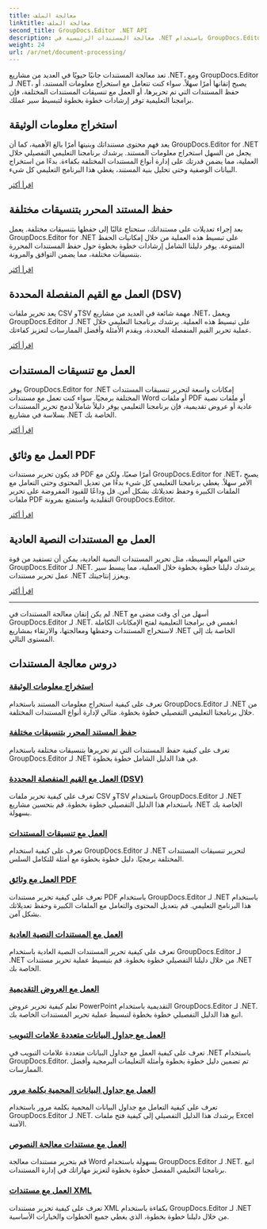 ```yaml
---
title: معالجة الملف
linktitle: معالجة الملف
second_title: GroupDocs.Editor .NET API
description: معالجة المستندات الرئيسية في .NET باستخدام GroupDocs.Editor. تعلم كيفية استخراج المعلومات والحفظ بتنسيقات مختلفة والعمل مع أنواع مختلفة من المستندات دون عناء.
weight: 24
url: /ar/net/document-processing/
---
```


تعد معالجة المستندات جانبًا حيويًا في العديد من مشاريع .NET، ومع GroupDocs.Editor لـ .NET، يصبح إتقانها أمرًا سهلاً. سواء كنت تتعامل مع استخراج معلومات المستند، أو حفظ المستندات التي تم تحريرها، أو العمل مع تنسيقات المستندات المختلفة، فإن برامجنا التعليمية توفر إرشادات خطوة بخطوة لتبسيط سير عملك.

## استخراج معلومات الوثيقة

يعد فهم محتوى مستنداتك وبنيتها أمرًا بالغ الأهمية، كما أن GroupDocs.Editor for .NET يجعل من السهل استخراج معلومات المستند. يرشدك برنامجنا التعليمي التفصيلي خلال العملية، مما يضمن قدرتك على إدارة أنواع المستندات المختلفة بكفاءة. بدءًا من استخراج البيانات الوصفية وحتى تحليل بنية المستند، يغطي هذا البرنامج التعليمي كل شيء.

[اقرأ أكثر](./extract-document-info/)

## حفظ المستند المحرر بتنسيقات مختلفة

بعد إجراء تعديلات على مستنداتك، ستحتاج غالبًا إلى حفظها بتنسيقات مختلفة. يعمل GroupDocs.Editor for .NET على تبسيط هذه العملية من خلال إمكانيات الحفظ المتنوعة. يوفر دليلنا الشامل إرشادات خطوة بخطوة حول حفظ المستندات المحررة بتنسيقات مختلفة، مما يضمن التوافق والمرونة.

[اقرأ أكثر](./save-edited-document-various-formats/)

## العمل مع القيم المنفصلة المحددة (DSV)

يعد تحرير ملفات CSV وTSV مهمة شائعة في العديد من مشاريع .NET، ويعمل GroupDocs.Editor لـ .NET على تبسيط هذه العملية. يرشدك برنامجنا التعليمي خلال عملية تحرير القيم المنفصلة المحددة، ويقدم الأمثلة وأفضل الممارسات لتعزيز كفاءتك.

[اقرأ أكثر](./work-dsv/)

## العمل مع تنسيقات المستندات

يوفر GroupDocs.Editor for .NET إمكانات واسعة لتحرير تنسيقات المستندات المختلفة برمجيًا. سواء كنت تعمل مع مستندات Word أو ملفات PDF أو ملفات نصية عادية أو عروض تقديمية، فإن برنامجنا التعليمي يوفر دليلاً شاملاً لدمج تحرير المستندات بسلاسة في مشاريع .NET الخاصة بك.

[اقرأ أكثر](./work-document-formats/)

## العمل مع وثائق PDF

قد يكون تحرير مستندات PDF أمرًا صعبًا، ولكن مع GroupDocs.Editor for .NET، يصبح الأمر سهلاً. يغطي برنامجنا التعليمي كل شيء بدءًا من تعديل المحتوى وحتى التعامل مع الملفات الكبيرة وحفظ تعديلاتك بشكل آمن. قل وداعًا للقيود المفروضة على تحرير ملفات PDF التقليدية واستمتع بمرونة GroupDocs.Editor.

[اقرأ أكثر](./work-pdf-documents/)

## العمل مع المستندات النصية العادية

حتى المهام البسيطة، مثل تحرير المستندات النصية العادية، يمكن أن تستفيد من قوة GroupDocs.Editor لـ .NET. يرشدك دليلنا خطوة بخطوة خلال العملية، مما يبسط سير عمل تحرير مستندات .NET ويعزز إنتاجيتك.

[اقرأ أكثر](./work-plain-text-documents/)

---

لم يكن إتقان معالجة المستندات في .NET أسهل من أي وقت مضى مع GroupDocs.Editor لـ .NET. انغمس في برامجنا التعليمية لفتح الإمكانات الكاملة لاستخراج المستندات وحفظها ومعالجتها، والارتقاء بمشاريع .NET الخاصة بك إلى المستوى التالي.
## دروس معالجة المستندات
### [استخراج معلومات الوثيقة](./extract-document-info/)
تعرف على كيفية استخراج معلومات المستند باستخدام GroupDocs.Editor لـ .NET من خلال برنامجنا التعليمي التفصيلي خطوة بخطوة. مثالي لإدارة أنواع المستندات المختلفة.
### [حفظ المستند المحرر بتنسيقات مختلفة](./save-edited-document-various-formats/)
تعرف على كيفية حفظ المستندات التي تم تحريرها بتنسيقات مختلفة باستخدام GroupDocs.Editor لـ .NET في هذا الدليل الشامل خطوة بخطوة.
### [العمل مع القيم المنفصلة المحددة (DSV)](./work-dsv/)
تعرف على كيفية تحرير ملفات CSV وTSV باستخدام GroupDocs.Editor لـ .NET باستخدام هذا الدليل التفصيلي خطوة بخطوة. قم بتحسين مشاريع .NET الخاصة بك بسهولة.
### [العمل مع تنسيقات المستندات](./work-document-formats/)
تعرف على كيفية استخدام GroupDocs.Editor لـ .NET لتحرير تنسيقات المستندات المختلفة برمجيًا. دليل خطوة بخطوة مع أمثلة للتكامل السلس.
### [العمل مع وثائق PDF](./work-pdf-documents/)
تعرف على كيفية تحرير مستندات PDF باستخدام GroupDocs.Editor لـ .NET باستخدام هذا البرنامج التعليمي. قم بتعديل المحتوى والتعامل مع الملفات الكبيرة وحفظ تعديلاتك بشكل آمن.
### [العمل مع المستندات النصية العادية](./work-plain-text-documents/)
تعرف على كيفية تحرير المستندات النصية العادية باستخدام GroupDocs.Editor لـ .NET من خلال دليلنا التفصيلي خطوة بخطوة. قم بتبسيط عملية تحرير مستندات .NET الخاصة بك.
### [العمل مع العروض التقديمية](./work-presentations/)
تعلم كيفية تحرير عروض PowerPoint التقديمية باستخدام GroupDocs.Editor لـ .NET. اتبع هذا الدليل التفصيلي خطوة بخطوة لتبسيط عملية تحرير المستندات الخاصة بك.
### [العمل مع جداول البيانات متعددة علامات التبويب](./work-multi-tab-spreadsheets/)
تعرف على كيفية العمل مع جداول البيانات متعددة علامات التبويب في .NET باستخدام GroupDocs.Editor. تم تضمين دليل خطوة بخطوة وأمثلة التعليمات البرمجية وأفضل الممارسات.
### [العمل مع جداول البيانات المحمية بكلمة مرور](./work-password-protected-spreadsheets/)
تعرف على كيفية التعامل مع جداول البيانات المحمية بكلمة مرور باستخدام GroupDocs.Editor لـ .NET. يرشدك هذا الدليل التفصيلي إلى كيفية فتح ملفات Excel الآمنة.
### [العمل مع مستندات معالجة النصوص](./work-word-processing-documents/)
قم بتحرير مستندات معالجة Word بسهولة باستخدام GroupDocs.Editor لـ .NET. اتبع برنامجنا التعليمي المفصل خطوة بخطوة لتعزيز مهاراتك في إدارة المستندات.
### [العمل مع مستندات XML](./work-xml-documents/)
تعرف على كيفية تحرير مستندات XML بكفاءة باستخدام GroupDocs.Editor لـ .NET من خلال دليلنا خطوة بخطوة، الذي يغطي جميع الخطوات والخيارات الأساسية.